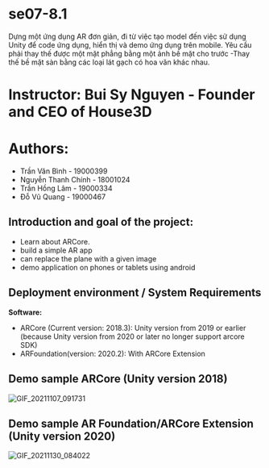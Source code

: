 # se07-8.1
Dựng một ứng dụng AR đơn giản, đi từ việc tạo model đến việc sử dụng Unity để code ứng dụng, hiển thị và demo ứng dụng trên mobile. Yêu cầu phải thay thế được một mặt phẳng bằng một ảnh bề mặt cho trước
-Thay thế bề mặt sàn bằng các loại lát gạch có hoa văn khác nhau.
# Instructor: Bui Sy Nguyen - Founder and CEO of House3D

# Authors:
- Trần Văn Bình - 19000399
- Nguyễn Thanh Chính - 18001024
- Trần Hồng Lâm - 19000334
- Đỗ Vũ Quang - 19000467
## Introduction and goal of the project:
- Learn about ARCore.
- build a simple AR app
- can replace the plane with a given image
- demo application on phones or tablets using android
## Deployment environment / System Requirements

**Software:**
- ARCore (Current version: 2018.3): Unity version from 2019 or earlier (because Unity version from 2020 or later no longer support arcore SDK)
- ARFoundation(version: 2020.2): With ARCore Extension

## Demo sample ARCore (Unity version 2018)
![GIF_20211107_091731](https://user-images.githubusercontent.com/92351087/140629998-34b70d2c-4613-48df-9bd0-6a3123975230.gif)

## Demo sample AR Foundation/ARCore Extension (Unity version 2020)
![GIF_20211130_084022](https://user-images.githubusercontent.com/92351087/143970847-bf36ce2d-e73a-4ec2-852e-6f51470b2e62.gif)
